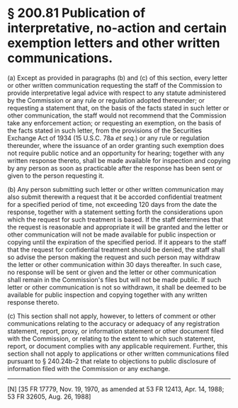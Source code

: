 # § 200.81   Publication of interpretative, no-action and certain exemption letters and other written communications.

(a) Except as provided in paragraphs (b) and (c) of this section, every letter or other written communication requesting the staff of the Commission to provide interpretative legal advice with respect to any statute administered by the Commission or any rule or regulation adopted thereunder; or requesting a statement that, on the basis of the facts stated in such letter or other communication, the staff would not recommend that the Commission take any enforcement action; or requesting an exemption, on the basis of the facts stated in such letter, from the provisions of the Securities Exchange Act of 1934 (15 U.S.C. 78a *et seq.*) or any rule or regulation thereunder, where the issuance of an order granting such exemption does not require public notice and an opportunity for hearing; together with any written response thereto, shall be made available for inspection and copying by any person as soon as practicable after the response has been sent or given to the person requesting it.


(b) Any person submitting such letter or other written communication may also submit therewith a request that it be accorded confidential treatment for a specified period of time, not exceeding 120 days from the date the response, together with a statement setting forth the considerations upon which the request for such treatment is based. If the staff determines that the request is reasonable and appropriate it will be granted and the letter or other communication will not be made available for public inspection or copying until the expiration of the specified period. If it appears to the staff that the request for confidential treatment should be denied, the staff shall so advise the person making the request and such person may withdraw the letter or other communication within 30 days thereafter. In such case, no response will be sent or given and the letter or other communication shall remain in the Commission's files but will not be made public. If such letter or other communication is not so withdrawn, it shall be deemed to be available for public inspection and copying together with any written response thereto. 


(c) This section shall not apply, however, to letters of comment or other communications relating to the accuracy or adequacy of any registration statement, report, proxy, or information statement or other document filed with the Commission, or relating to the extent to which such statement, report, or document complies with any applicable requirement. Further, this section shall not apply to applications or other written communications filed pursuant to § 240.24b-2 that relate to objections to public disclosure of information filed with the Commission or any exchange.



---

[N] [35 FR 17779, Nov. 19, 1970, as amended at 53 FR 12413, Apr. 14, 1988; 53 FR 32605, Aug. 26, 1988] 




